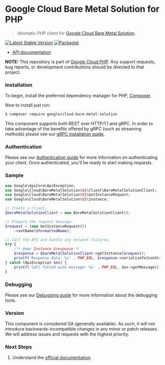 # Google Cloud Bare Metal Solution for PHP

> Idiomatic PHP client for [Google Cloud Bare Metal Solution](https://cloud.google.com/bare-metal).

[![Latest Stable Version](https://poser.pugx.org/google/cloud-bare-metal-solution/v/stable)](https://packagist.org/packages/google/cloud-bare-metal-solution) [![Packagist](https://img.shields.io/packagist/dm/google/cloud-bare-metal-solution.svg)](https://packagist.org/packages/google/cloud-bare-metal-solution)

* [API documentation](https://cloud.google.com/php/docs/reference/cloud-bare-metal-solution/latest)

**NOTE:** This repository is part of [Google Cloud PHP](https://github.com/googleapis/google-cloud-php). Any
support requests, bug reports, or development contributions should be directed to
that project.

### Installation

To begin, install the preferred dependency manager for PHP, [Composer](https://getcomposer.org/).

Now to install just run:

```sh
$ composer require google/cloud-bare-metal-solution
```

This component supports both REST over HTTP/1.1 and gRPC. In order to take advantage of the benefits offered by gRPC (such as streaming methods)
please see our [gRPC installation guide](https://cloud.google.com/php/grpc).

### Authentication

Please see our [Authentication guide](https://github.com/googleapis/google-cloud-php/blob/main/AUTHENTICATION.md) for more information
on authenticating your client. Once authenticated, you'll be ready to start making requests.

### Sample

```php
use Google\ApiCore\ApiException;
use Google\Cloud\BareMetalSolution\V2\Client\BareMetalSolutionClient;
use Google\Cloud\BareMetalSolution\V2\GetInstanceRequest;
use Google\Cloud\BareMetalSolution\V2\Instance;

// Create a client.
$bareMetalSolutionClient = new BareMetalSolutionClient();

// Prepare the request message.
$request = (new GetInstanceRequest())
    ->setName($formattedName);

// Call the API and handle any network failures.
try {
    /** @var Instance $response */
    $response = $bareMetalSolutionClient->getInstance($request);
    printf('Response data: %s' . PHP_EOL, $response->serializeToJsonString());
} catch (ApiException $ex) {
    printf('Call failed with message: %s' . PHP_EOL, $ex->getMessage());
}
```

### Debugging

Please see our [Debugging guide](https://github.com/googleapis/google-cloud-php/blob/main/DEBUG.md)
for more information about the debugging tools.

### Version

This component is considered GA (generally available). As such, it will not introduce backwards-incompatible changes in
any minor or patch releases. We will address issues and requests with the highest priority.

### Next Steps

1. Understand the [official documentation](https://cloud.google.com/bare-metal/docs).
